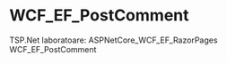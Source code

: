 # WCF_EF_PostComment
TSP.Net laboratoare:  ASPNetCore_WCF_EF_RazorPages 
                      WCF_EF_PostComment
